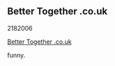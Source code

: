 <article><h1>Better Together .co.uk</h1><time><span class="day">21</span><span class="month">8</span><span class="year">2006</span></time><p><a href="http://better-together.co.uk/index.html">Better Together .co.uk</a></p>funny.</article>